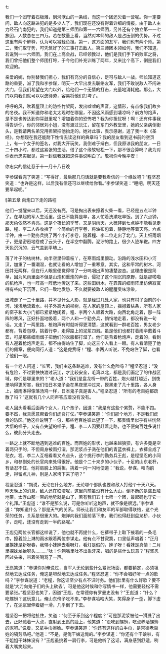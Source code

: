     七 

   我们一个团守着石板滩，到河洑山的一条线，而这一个团还欠着一营呢。你一定要问，敌人向这路进犯的是多少人了，我们现在还没有得着详细的情报。由于敌人主力经石门南犯的，我们知道是第三师团和第一一六师团，另外还有个独立第一一七旅团，人数总在三四万。若在数量上看，当然对本师的敌人是占压倒的优势。不过这里有两个解释，认为可以减轻负担。第一，这方面的友军，我们也有两个师。第二，我们取守势，可凭筑好了的工事打击敌人。第三师团本领如何，我们不知道。若说到一一六师团，我们在上高会战，已经领教过，他们是我们手下的败军之将，我们曾把他们整个师团打垮，于今他们补充训练了两年，又来比个高下，倒是我们欢迎的。

   亲爱的婉，你别替我们担心，我们有充分的自信心，足可与敌人一战。师长知道这路的重要，派了我和李参谋，明天一大早出发去联络友军，我们不敢说敌人不闯进大门，但我们希望在大门以外，给他们一个无情的打击，充量地消耗他。那么，大门以内我们就可以以逸待劳，容易将他们打垮了。

   呼呼的风，吹着屋顶上的防空竹架网，发出嘘嘘的声音，这情形，有点像我们故乡的冬夜。我不知道你和老太太现时在哪里，不因这风雨感到凄凉吗？前方的炮声，是不是也传达到你耳鼓里呢？增加着你的恐怖吧？我为你担忧呀！啊！还有件事我得告诉你，你的邻居刘小姐，没有渡过沅江，留在东门外教堂里，她的父亲病倒街头，是我请两名弟兄用担架把他抬走的。她对此事，表示感谢，送了我一本《圣经》。你想现在我还能耐下性情去读这样的典章吗？我的朋友看到这书前的空页上，有一个女子的签名，对我大开玩笑，我倒难于辩白，但我原谅我的朋友，一日二十四小时，都过这紧张的生活，借了这个缘故轻松一下，那不很合算吗？我为对你表示忠实起见，第一封信我就把这件事说明白了。敬祝你今晚平安！

   你忠实的信徒忍于十一月十八日晚

   李参谋看完了笑道：“写得好，最后那几句话就是要我看信的一个缘故吧？”程坚忍笑道：“也许是这样，以后我有信还可以继续给你看。”李参谋笑道：“睡吧，明天还要早起呢。”

   §第五章 向炮口下走的路程

   他们一觉醒来以后，天还没有亮，可是掏出表来擦着火柴一看，已经是五点半钟了。在早起的军人生活里，这已不能算是早，各人忙着洗漱吃早饭。到了六点钟，那天色依然不肯亮，这是个夜长的季节，又是阴雨天，大概非到七点钟不能看见走路，程、李二人各收拾了一个简单的行李卷，将油布包着，静静地等着天亮。六点半钟，由一个勤务兵挑了两个小行李卷，随着程、李二位走出了北门。天上细雨烟子，更是密密地卷成了云头子，在半空中翻腾。泥泞的路上，很少人迹车辙。四方天色沉沉的，云气盖到平畴上。

   落了叶子的枯树林，向半空里伸着枝丫，在寒雨烟里颤动。沿路的浅水田和小河汉，加重了一番潮湿，也就让看的人增加了一重寒意。其实，这和平常的树木、河田并无两样，但在行人眼里便觉得带了一分呜咽出声的凄楚姿态。这理由很是简单，因为风雨里面不但是山炮和重炮的声音，侵犯了这个阴沉的原野，就是那啪啪的机枪声，也一阵高一阵低地传送了来。这些田树木，在霏霏的细雨阵里仿佛寂寞得有些向下沉落，它们一致地发愁，不久就要被敌人的腥膻臭味涂染。

   出城走了一二十里路，并不见什么人影，就是经过几处人家，也只有村子面前的小河，浅浅地流着水。村子外高大的柳树，在人家的屋顶上，摇撼着枯条，所有人家的窗子和大小门都已紧紧地闭着。程、李两个人顺着大路，向西北角走着，那一阵阵的寒风，正好扑面地吸着，两个人和一个勤务兵，悄悄地走着，都没有说一句话。又走了一两里路，枪炮声有时就听得更清楚，这就看到一群老百姓，男女老少都有，背着包袱，挑着行李，走得路上的泥浆四溅。虽是他们也都打着雨伞戴着斗笠，可是那些细雨烟子把他们的衣服都打湿了。他们是背着枪炮声，走着的，看到有人迎着枪炮声走去，都不由得站住了脚，向这三个人看上一眼。有人看清楚了他们的佩章，便向同行人道：“这是虎贲呀！”程、李两人听说，不免站住了脚，也看了他们一眼。

   有一个老人问道：“长官，我们由这条路逃难，没有什么危险吗？”程坚忍道：“没有危险，不过要快快渡过沅江，才比较安全，毛湾以北，都是我们画定了的作战区域，你们是哪里来的？”老人道：“我们是盘龙桥一带的百姓，炮火越打越近，到夜里响得更厉害，我们怕日本鬼子会在黑夜里冲过来，摸黑走了几十里路，各人身上，被雨淋得像落汤鸡一样，日本鬼子真是害人。”程坚忍道：“所有的老百姓都疏散了吗？”这就有几个人同声答应着没有没有。

   老人回头看看后面两个女人，几个孩子，因道：“我是有这些个累赘，不能不跑。要不然，我真愿意帮着你们虎贲打仗。”李参谋笑道：“你们那个地方，不是我们虎贲的防区。”他这样说明了一句，那些老百姓彼此望了一下，那表情里似乎有些恍然大悟的样子，又有点失望的样子。程、李二人因要赶着走路，也不便向百姓多说什么，彼此分头走去。

   一路之上就不断地遇到逃难的百姓。而百姓的形状，也越来越狼狈，有许多竟是空着两只手的，不但周身被雨打湿，那泥浆点子溅在他们的青蓝衣裤上，衣裤全成了花衣。程、李二人互相看看又点点头，这个挑行李的勤务兵王彪，是程坚忍的小同乡，和参副处的长官向来处得很好。他是个二十来岁的小伙子，十足的山东老杆，有话忍不住，他将肩膀上的扁担，挑着一闪一闪地便道：“我说，参谋，咱向前走，得留点儿神，别是人家垮下来了吧？”

   程坚忍道：“胡说，无论在什么地方，无论哪个部队也要和敌人打他个十天八天。昨天晚上的消息，敌人还在临澧呢，这里向前虽没有什么大山，倒不断的是些丘陵地带。太浮山那一带的地势就是山了，若有我们五十七师一个团，最起码也守它一个礼拜。”王彪道：“谁不是那么说，可是你听听这炮声，就不像是很远。”李参谋道：“你知道什么？那是天气的关系。师长让我们和友军的军部取得联络，这个光荣的任务，关系是很重大的。炮弹向我们面前落下来，我们也得赶到盘龙桥，小伙子，走吧，还没有走到一半的路呢。”

   王彪见两位长官都这样说了，他也就不再提什么，在裤带子上取下掖着的一条毛巾，擦着脸上淋的雨水跟着两位参谋走。他有点不甘寂寞，口里低声唱着：“正月里挨妹是新呀春，我带小妹妹去看呀灯，看灯是假的，妹子呀！看妹是真情！二月里探妹龙抬呀头………“呔！你狗嘴里吐不出象牙来，唱的是些什么玩意？”程坚忍回过头来，带着笑喝骂了一声。

   王彪笑道：“参谋你对俺说过，当军人无论到些什么紧张场面，都要镇定，必须坦然地去达成任务，俺这是坦然地去达成任务。”程坚忍道：“你不会唱好听一点的歌吗？”李参谋说道：“老程，你这话至少有点不识时务。他们肚里有什么好歌？要不就是‘大刀向鬼子们的头上砍去’，可是他这时候和你写情书一样，他需要轻松不需要紧张。”程坚忍也笑了，因道“王彪，在常德你有罗曼史没有？”王彪道：“什么？吃螺蛳？这玩意儿，俺山东侉子吃不来。”李参谋哈哈大笑，笑得身子一歪，脚下虚了，在泥浆里伸着腿一滑，几乎倒了下去。

   程坚忍一把将他扯住，笑道：“何至于乐到这个程度？”可是那泥浆被他一滑溅了出去，正好溅着一大点，直射到王彪的脸上，他笑道：“没吃到螺蛳，吃点养活螺蛳的泥吧。”说着，又拿手巾擦脸。李参谋笑道：“你还有这样的白手巾，是常德老百姓的犒劳品吧。”他道：“不是，是俺干娘送俺的。”李参谋道：“你还有个干娘啦，有干姐姐干妹妹没有？”王彪虽挑着一肩行李，可是他听了这话，满身感到舒适，咧着大嘴笑起来。

